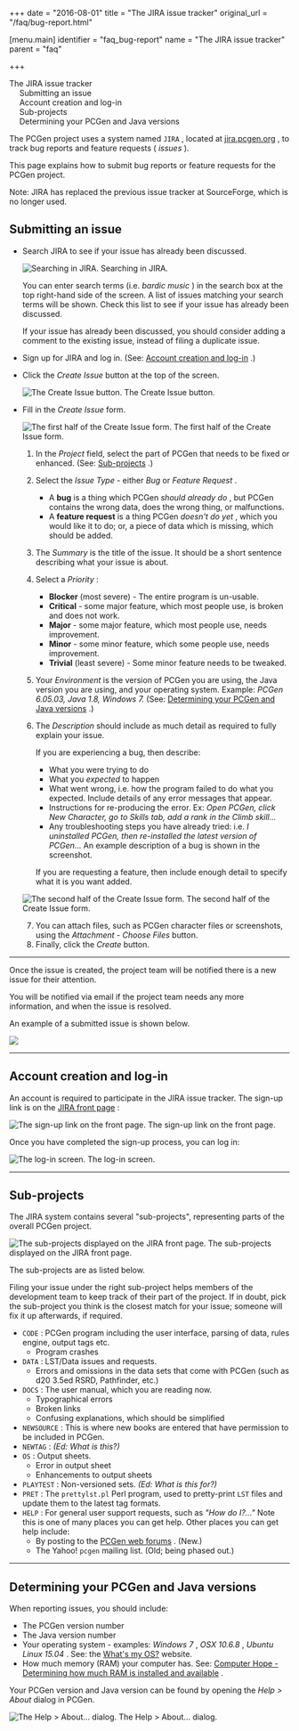 +++
date = "2016-08-01"
title = "The JIRA issue tracker"
original_url = "/faq/bug-report.html"

[menu.main]
    identifier = "faq_bug-report"
    name = "The JIRA issue tracker"
    parent = "faq"
    
+++
<div id="toc">

-   [The JIRA issue
    tracker](/faq/bug-report.html#the-jira-issue-tracker)
    -   [Submitting an issue](/faq/bug-report.html#submitting-an-issue)
    -   [Account creation and
        log-in](/faq/bug-report.html#account-creation-and-log-in)
    -   [Sub-projects](/faq/bug-report.html#sub-projects)
    -   [Determining your PCGen and Java
        versions](/faq/bug-report.html#determining-your-pcgen-and-java-versions)

</div>

The PCGen project uses a system named `JIRA` , located at
[jira.pcgen.org](http://jira.pcgen.org) , to track bug reports and
feature requests ( *issues* ).

This page explains how to submit bug reports or feature requests for the
PCGen project.

Note: JIRA has replaced the previous issue tracker at SourceForge, which
is no longer used.

Submitting an issue
-------------------

-   Search JIRA to see if your issue has already been discussed.

    <div class="figure">

    ![Searching in JIRA.](../images/jira/jira_04.png)
    Searching in JIRA.

    </div>

    You can enter search terms (i.e. *bardic music* ) in the search box
    at the top right-hand side of the screen. A list of issues matching
    your search terms will be shown. Check this list to see if your
    issue has already been discussed.

    If your issue has already been discussed, you should consider adding
    a comment to the existing issue, instead of filing a
    duplicate issue.

-   Sign up for JIRA and log in. (See: [Account creation and
    log-in](/faq/bug-report.html#account-creation-and-log-in) .)

-   Click the *Create Issue* button at the top of the screen.

    <div class="figure">

    ![The Create Issue button.](../images/jira/jira_06.png)
    The Create Issue button.

    </div>

-   Fill in the *Create Issue* form.

    <div class="figure">

    ![The first half of the Create
    Issue form.](../images/jira/jira_05.png)
    The first half of the Create Issue form.

    </div>

    1.  In the *Project* field, select the part of PCGen that needs to
        be fixed or enhanced. (See:
        [Sub-projects](/faq/bug-report.html#sub-projects) .)
    2.  Select the *Issue Type* - either *Bug* or *Feature Request* .
        -   A **bug** is a thing which PCGen *should already do* , but
            PCGen contains the wrong data, does the wrong thing,
            or malfunctions.
        -   A **feature request** is a thing PCGen *doesn't do yet* ,
            which you would like it to do; or, a piece of data which is
            missing, which should be added.

    3.  The *Summary* is the title of the issue. It should be a short
        sentence describing what your issue is about.
    4.  Select a *Priority* :
        -   **Blocker** (most severe) - The entire program is un-usable.
        -   **Critical** - some major feature, which most people use, is
            broken and does not work.
        -   **Major** - some major feature, which most people use,
            needs improvement.
        -   **Minor** - some minor feature, which some people use,
            needs improvement.
        -   **Trivial** (least severe) - Some minor feature needs to
            be tweaked.

    5.  Your *Environment* is the version of PCGen you are using, the
        Java version you are using, and your operating system. Example:
        *PCGen 6.05.03, Java 1.8, Windows 7.* (See: [Determining your
        PCGen and Java
        versions](/faq/bug-report.html#determining-your-pcgen-and-java-versions) .)
    6.  The *Description* should include as much detail as required to
        fully explain your issue.

        If you are experiencing a bug, then describe:

        -   What you were trying to do
        -   What you *expected* to happen
        -   What went wrong, i.e. how the program failed to do what
            you expected. Include details of any error messages
            that appear.
        -   Instructions for re-producing the error. Ex: *Open PCGen,
            click New Character, go to Skills tab, add a rank in the
            Climb skill...*
        -   Any troubleshooting steps you have already tried: i.e. *I
            uninstalled PCGen, then re-installed the latest version
            of PCGen...* An example description of a bug is shown in
            the screenshot.

        If you are requesting a feature, then include enough detail to
        specify what it is you want added.

    <div class="figure">

    ![The second half of the Create
    Issue form.](../images/jira/jira_08.png)
    The second half of the Create Issue form.

    </div>

    7.  You can attach files, such as PCGen character files or
        screenshots, using the *Attachment - Choose Files* button.
    8.  Finally, click the *Create* button.

------------------------------------------------------------------------

Once the issue is created, the project team will be notified there is a
new issue for their attention.

You will be notified via email if the project team needs any more
information, and when the issue is resolved.

An example of a submitted issue is shown below.

<div class="figure">

![](../images/jira/jira_09.png)

</div>

------------------------------------------------------------------------

Account creation and log-in
---------------------------

An account is required to participate in the JIRA issue tracker. The
sign-up link is on the [JIRA front page](http://jira.pcgen.org/) :

<div class="figure">

![The sign-up link on the front page.](../images/jira/jira_01.png)
The sign-up link on the front page.

</div>

Once you have completed the sign-up process, you can log in:

<div class="figure">

![The log-in screen.](../images/jira/jira_02.png)
The log-in screen.

</div>

------------------------------------------------------------------------

Sub-projects
------------

The JIRA system contains several "sub-projects", representing parts of
the overall PCGen project.

<div class="figure">

![The sub-projects displayed on the JIRA front
page.](../images/jira/jira_03.png)
The sub-projects displayed on the JIRA front page.

</div>

The sub-projects are as listed below.

Filing your issue under the right sub-project helps members of the
development team to keep track of their part of the project. If in
doubt, pick the sub-project you think is the closest match for your
issue; someone will fix it up afterwards, if required.

-   `CODE` : PCGen program including the user interface, parsing of
    data, rules engine, output tags etc.
    -   Program crashes
-   `DATA` : LST/Data issues and requests.
    -   Errors and omissions in the data sets that come with PCGen (such
        as d20 3.5ed RSRD, Pathfinder, etc.)
-   `DOCS` : The user manual, which you are reading now.
    -   Typographical errors
    -   Broken links
    -   Confusing explanations, which should be simplified
-   `NEWSOURCE` : This is where new books are entered that have
    permission to be included in PCGen.
-   `NEWTAG` : *(Ed: What is this?)*
-   `OS` : Output sheets.
    -   Error in output sheet
    -   Enhancements to output sheets
-   `PLAYTEST` : Non-versioned sets. *(Ed: What is this for?)*
-   `PRET` : The `prettylst.pl` Perl program, used to pretty-print `LST`
    files and update them to the latest tag formats.
-   `HELP` : For general user support requests, such as *"How do I?..."*
    Note this is one of many places you can get help. Other places you
    can get help include:
    -   By posting to the [PCGen web forums](http://groups.pcgen.org) .
        (New.)
    -   The Yahoo! `pcgen` mailing list. (Old; being phased out.)

------------------------------------------------------------------------

Determining your PCGen and Java versions
----------------------------------------

When reporting issues, you should include:

-   The PCGen version number
-   The Java version number
-   Your operating system - examples: *Windows 7* , *OSX 10.6.8* ,
    *Ubuntu Linux 15.04* . See: the [What's my
    OS?](http://whatsmyos.com/) website.
-   How much memory (RAM) your computer has. See: [Computer Hope -
    Determining how much RAM is installed and
    available](http://www.computerhope.com/issues/ch000149.htm) .

Your PCGen version and Java version can be found by opening the *Help
&gt; About* dialog in PCGen.

<div class="figure">

![The Help &gt; About... dialog.](../images/jira/jira_07.png)
The Help &gt; About... dialog.

</div>

